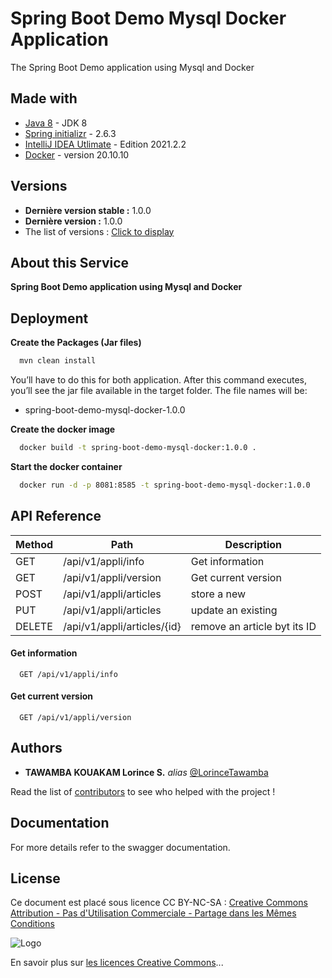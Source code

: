 # Spring Boot Demo Mysql Docker Application

The Spring Boot Demo application using Mysql and Docker 

## Made with

* [Java 8](https://www.java.com/fr/download/) - JDK 8
* [Spring initializr](https://start.spring.io/) - 2.6.3 
* [IntelliJ IDEA Utlimate](https://www.jetbrains.com/fr-fr/idea/) - Edition 2021.2.2 
* [Docker](https://www.docker.com/) - version 20.10.10 

## Versions

- **Dernière version stable :** 1.0.0
- **Dernière version :** 1.0.0
- The list of versions : [Click to display](https://github.com/LorinceTawamba/spring-boot-demo-mysql-docker/tags) 

## About this Service

**Spring Boot Demo application using Mysql and Docker**

## Deployment

**Create the Packages (Jar files)**

```bash
  mvn clean install
```

You’ll have to do this for both application. After this command executes, you’ll see the jar file available in the target folder. The file names will be:

- spring-boot-demo-mysql-docker-1.0.0

**Create the docker image**

```bash
  docker build -t spring-boot-demo-mysql-docker:1.0.0 .
```

**Start the docker container**

```bash
  docker run -d -p 8081:8585 -t spring-boot-demo-mysql-docker:1.0.0
```

## API Reference 

Method | Path                        | Description                  |
-------|-----------------------------|------------------------------|
GET    | /api/v1/appli/info          | Get information              |
GET    | /api/v1/appli/version       | Get current version          |
POST   | /api/v1/appli/articles      | store a new                  |
PUT    | /api/v1/appli/articles      | update an existing           |
DELETE | /api/v1/appli/articles/{id} | remove an article byt its ID |

#### Get information

```http
  GET /api/v1/appli/info
```

#### Get current version 

```http
  GET /api/v1/appli/version
```

## Authors

* **TAWAMBA KOUAKAM Lorince S.** _alias_ [@LorinceTawamba](https://github.com/LorinceTawamba)

Read the list of [contributors](https://github.com/LorinceTawamba/spring-boot-demo-mysql-docker/contributors) to see who helped with the project ! 

## Documentation

For more details refer to the swagger documentation.

## License

Ce document est placé sous licence CC BY-NC-SA :  [Creative Commons
Attribution - Pas d'Utilisation Commerciale - Partage dans les Mêmes Conditions](https://creativecommons.org/licenses/by-nc-sa/4.0/)

![Logo](https://licensebuttons.net/l/by-nc-sa/3.0/88x31.png)

En savoir plus sur [les licences Creative Commons](https://creativecommons.org/licenses/?lang=fr-FR)...
